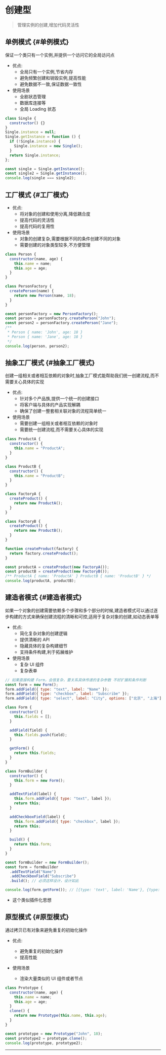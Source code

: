 # 创建型

> 管理实例的创建,增加代码灵活性

## 单例模式 {#单例模式}

保证一个类只有一个实例,并提供一个访问它的全局访问点

- 优点:
  - 全局只有一个实例,节省内存
  - 避免频繁创建和销毁实例,提高性能
  - 避免数据不一致,保证数据一致性
- 使用场景
  - 全剧状态管理
  - 数据库连接等
  - 全局 Loading 状态

```javascript
class Single {
  constructor() {}
}
Single.instance = null;
Single.getInstance = function () {
  if (!Single.instance) {
    Single.instance = new Single();
  }
  return Single.instance;
};

const single = Single.getInstance();
const single2 = Single.getInstance();
console.log(single === single2);
```

## 工厂模式 {#工厂模式}

- 优点:
  - 将对象的创建和使用分离,降低耦合度
  - 提高代码的灵活性
  - 提高代码的复用性
- 使用场景
  - 对象的创建复杂,需要根据不同的条件创建不同的对象
  - 需要创建的对象类型较多,不方便管理

```javascript
class Person {
  constructor(name, age) {
    this.name = name;
    this.age = age;
  }
}

class PersonFactory {
  createPerson(name) {
    return new Person(name, 18);
  }
}

const personFactory = new PersonFactory();
const person = personFactory.createPerson("John");
const person2 = personFactory.createPerson("Jane");
/**
 * Person { name: 'John', age: 18 }
 * Person { name: 'Jane', age: 18 }
 */
console.log(person, person2);
```

## 抽象工厂模式 {#抽象工厂模式}

创建一组相关或者相互依赖的对象时,抽象工厂模式能帮助我们统一创建流程,而不需要关心具体的实现

- 优点:
  - 针对多个产品族,提供一个统一的创建接口
  - 将客户端与具体的产品实现解耦
  - 确保了创建一整套相关联对象的流程简单统一
- 使用场景
  - 需要创建一组相关或者相互依赖的对象时
  - 需要统一创建流程,而不需要关心具体的实现

```javascript
class ProductA {
  constructor() {
    this.name = "ProductA";
  }
}

class ProductB {
  constructor() {
    this.name = "ProductB";
  }
}

class FactoryA {
  createProduct() {
    return new ProductA();
  }
}

class FactoryB {
  createProduct() {
    return new ProductB();
  }
}

function createProduct(factory) {
  return factory.createProduct();
}

const productA = createProduct(new FactoryA());
const productB = createProduct(new FactoryB());
/** ProductA { name: 'ProductA' } ProductB { name: 'ProductB' } */
console.log(productA, productB);
```

## 建造者模式 {#建造者模式}

如果一个对象的创建需要依赖多个步骤和多个部分的时候,建造者模式可以通过逐步构建的方式来确保创建流程的清晰和可控,适用于复杂对象的创建,如动态表单等

- 优点:
  - 简化复杂对象的创建逻辑
  - 提供清晰的 API
  - 隐藏具体的复杂构建细节
  - 支持条件构建,利于拓展维护
- 使用场景
  - 复杂 UI 组件
  - 复杂表单

```javascript
// 如果直接构建 Form，会很复杂，要关系具体传递的复杂参数 不好扩展和条件判断
const form = new Form();
form.addField({ type: "text", label: "Name" });
form.addField({ type: "checkbox", label: "Subscribe" });
form.addField({ type: "select", label: "City", options: ["北京", "上海"] });

class Form {
  constructor() {
    this.fields = [];
  }

  addField(field) {
    this.fields.push(field);
  }

  getForm() {
    return this.fields;
  }
}

class FormBuilder {
  constructor() {
    this.form = new Form();
  }

  addTextField(label) {
    this.form.addField({ type: "text", label });
    return this;
  }

  addCheckboxField(label) {
    this.form.addField({ type: "checkbox", label });
    return this;
  }

  build() {
    return this.form;
  }
}

const formBuilder = new FormBuilder();
const form = formBuilder
  .addTextField("Name")
  .addCheckboxField("Subscribe")
  .build(); // 必须这样设计，设计如此

console.log(form.getForm()); // [{type: 'text', label: 'Name'}, {type: 'checkbox', label: 'Subscribe'}]
```

- 这个类似插件化思想

## 原型模式 {#原型模式}

通过拷贝已有对象来避免重复的初始化操作

- 优点:

  - 避免重复的初始化操作
  - 提高性能

- 使用场景
  - 渲染大量类似的 UI 组件或者节点

```javascript
class Prototype {
  constructor(name, age) {
    this.name = name;
    this.age = age;
  }
  clone() {
    return new Prototype(this.name, this.age);
  }
}

const prototype = new Prototype("John", 18);
const prototype2 = prototype.clone();
console.log(prototype, prototype2);
```

---
